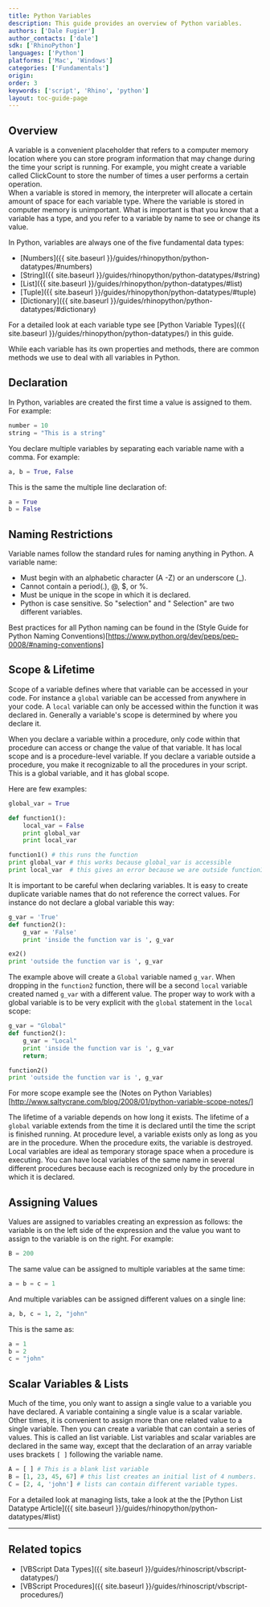```yaml
---
title: Python Variables
description: This guide provides an overview of Python variables.
authors: ['Dale Fugier']
author_contacts: ['dale']
sdk: ['RhinoPython']
languages: ['Python']
platforms: ['Mac', 'Windows']
categories: ['Fundamentals']
origin:
order: 3
keywords: ['script', 'Rhino', 'python']
layout: toc-guide-page
---
```



## Overview

A variable is a convenient placeholder that refers to a computer memory location where you can store program information that may change during the time your script is running.  For example, you might create a variable called ClickCount to store the number of times a user performs a certain operation.  
When a variable is stored in memory, the interpreter will allocate a certain amount of space for each variable type.  Where the variable is stored in computer memory is unimportant.  What is important is that you know that a variable has a type, and you refer to a variable by name to see or change its value.  

In Python, variables are always one of the five fundamental data types:

* [Numbers]({{ site.baseurl }}/guides/rhinopython/python-datatypes/#numbers)
* [String]({{ site.baseurl }}/guides/rhinopython/python-datatypes/#string)
* [List]({{ site.baseurl }}/guides/rhinopython/python-datatypes/#list)
* [Tuple]({{ site.baseurl }}/guides/rhinopython/python-datatypes/#tuple)
* [Dictionary]({{ site.baseurl }}/guides/rhinopython/python-datatypes/#dictionary)

For a detailed look at each variable type see [Python Variable Types]({{ site.baseurl }}/guides/rhinopython/python-datatypes/) in this guide.

While each variable has its own properties and methods, there are common methods we use to deal with all variables in Python.

## Declaration

In Python, variables are created the first time a value is assigned to them.  For example:

```python
number = 10
string = "This is a string"
```

You declare multiple variables by separating each variable name with a comma.  For example:

```python
a, b = True, False
```

This is the same the multiple line declaration of:

```python
a = True
b = False
```

## Naming Restrictions

Variable names follow the standard rules for naming anything in Python.  A variable name:

- Must begin with an alphabetic character (A -Z) or an underscore (\_).
- Cannot contain a period(.), @, $, or %.
- Must be unique in the scope in which it is declared.
- Python is case sensitive.  So "selection" and " Selection" are two different variables.

Best practices for all Python naming can be found in the (Style Guide for Python Naming Conventions)[https://www.python.org/dev/peps/pep-0008/#naming-conventions]

## Scope & Lifetime

Scope of a variable defines where that variable can be accessed in your code.  For instance a `global` variable can be accessed from anywhere in your code.  A `local` variable can only be accessed within the function it was declared in.  Generally a variable's scope is determined by where you declare it.  

When you declare a variable within a procedure, only code within that procedure can access or change the value of that variable.  It has local scope and is a procedure-level variable.  If you declare a variable outside a procedure, you make it recognizable to all the procedures in your script.  This is a global variable, and it has global scope.

Here are few examples:

```python
global_var = True

def function1():
    local_var = False
    print global_var
    print local_var

function1() # this runs the function
print global_var # this works because global_var is accessible
print local_var  # this gives an error because we are outside function1
```

It is important to be careful when declaring variables.  It is easy to create duplicate variable names that do not reference the correct values.  For instance do not declare a global variable this way:

```python
g_var = 'True'
def function2():
    g_var = 'False'
    print 'inside the function var is ', g_var

ex2()
print 'outside the function var is ', g_var
```
The example above will create a `Global` variable named `g_var`.  When dropping in the `function2` function, there will be a second `local` variable created named `g_var` with a different value. The proper way to work with a global variable is to be very explicit with the `global` statement in the `local` scope:

```python
g_var = "Global"
def function2():
    g_var = "Local"
    print 'inside the function var is ', g_var
    return;

function2()
print 'outside the function var is ', g_var

```

For more scope example see the (Notes on Python Variables)[http://www.saltycrane.com/blog/2008/01/python-variable-scope-notes/]

The lifetime of a variable depends on how long it exists.  The lifetime of a `global` variable extends from the time it is declared until the time the script is finished running. At procedure level, a variable exists only as long as you are in the procedure.  When the procedure exits, the variable is destroyed.  Local variables are ideal as temporary storage space when a procedure is executing.  You can have local variables of the same name in several different procedures because each is recognized only by the procedure in which it is declared.

## Assigning Values

Values are assigned to variables creating an expression as follows: the variable is on the left side of the expression and the value you want to assign to the variable is on the right.  For example:

```python
B = 200
```

The same value can be assigned to multiple variables at the same time:

```python
a = b = c = 1
```

And multiple variables can be assigned different values on a single line:

```python
a, b, c = 1, 2, "john"
```

This is the same as:

```python
a = 1
b = 2
c = "john"
```

## Scalar Variables & Lists

Much of the time, you only want to assign a single value to a variable you have declared. A variable containing a single value is a scalar variable.  Other times, it is convenient to assign more than one related value to a single variable.  Then you can create a variable that can contain a series of values. This is called an list variable. List variables and scalar variables are declared in the same way, except that the declaration of an array variable uses brackets `[ ]` following the variable name.

```python
A = [ ] # This is a blank list variable
B = [1, 23, 45, 67] # this list creates an initial list of 4 numbers.
C = [2, 4, 'john'] # lists can contain different variable types.
```

For a detailed look at managing lists, take a look at the the [Python List Datatype Article]({{ site.baseurl }}/guides/rhinopython/python-datatypes/#list)

---

## Related topics

- [VBScript Data Types]({{ site.baseurl }}/guides/rhinoscript/vbscript-datatypes/)
- [VBScript Procedures]({{ site.baseurl }}/guides/rhinoscript/vbscript-procedures/)
